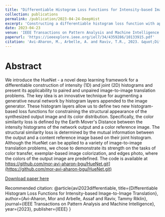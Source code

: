 ```yaml
---
title: "Differentiable Histogram Loss Functions for Intensity-based Image-to-Image Translation"
collection: publications
permalink: /publication/2023-04-24-DeepHist
excerpt: 'Constructing a differentiable histogram loss function with application to image-to-image translation.'
date: 2023-04-23
venue: 'IEEE Transactions on Pattern Analysis and Machine Intelligence.'
paperurl: 'https://ieeexplore.ieee.org/iel7/34/4359286/10133915.pdf'
citation: 'Avi-Aharon, M., Arbelle, A. and Raviv, T.R., 2023. &quot;Differentiable Histogram Loss Functions for Intensity-based Image-to-Image Translation.&quot; <i>IEEE Transactions on Pattern Analysis and Machine Intelligence.<i> '
---
```

# Abstract
We introduce the HueNet - a novel deep learning framework for a differentiable construction of intensity (1D) and joint (2D) histograms and present its applicability to paired and unpaired image-to-image translation problems. The key idea is an innovative technique for augmenting a generative neural network by histogram layers appended to the image generator. These histogram layers allow us to define two new histogram-based loss functions for constraining the structural appearance of the synthesized output image and its color distribution. Specifically, the color similarity loss is defined by the Earth Mover's Distance between the intensity histograms of the network output and a color reference image. The structural similarity loss is determined by the mutual information between the output and a content reference image based on their joint histogram. Although the HueNet can be applied to a variety of image-to-image translation problems, we chose to demonstrate its strength on the tasks of color transfer, exemplar-based image colorization, and edges  photo, where the colors of the output image are predefined. The code is available at  https://github.com/mor-avi-aharon-bgu/HueNet.git](https://github.com/mor-avi-aharon-bgu/HueNet.git)

[Download paper here](https://ieeexplore.ieee.org/iel7/34/4359286/10133915.pdf)

Recommended citation: 
@article{avi2023differentiable,
  title={Differentiable Histogram Loss Functions for Intensity-based Image-to-Image Translation},
  author={Avi-Aharon, Mor and Arbelle, Assaf and Raviv, Tammy Riklin},
  journal={IEEE Transactions on Pattern Analysis and Machine Intelligence},
  year={2023},
  publisher={IEEE}
}